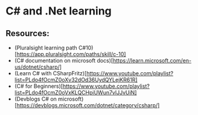 # C# and .Net learning

## Resources:

- (Pluralsight learning path C#10)[https://app.pluralsight.com/paths/skill/c-10]
- (C# documentation on microsoft docs)[https://learn.microsoft.com/en-us/dotnet/csharp/]
- (Learn C# with CSharpFritz)[https://www.youtube.com/playlist?list=PLdo4fOcmZ0oXv32dOd36UydQYLejKR61R]
- (C# for Beginners)[https://www.youtube.com/playlist?list=PLdo4fOcmZ0oVxKLQCHpiUWun7vlJJvUiN]
- (Devblogs C# on microsoft)[https://devblogs.microsoft.com/dotnet/category/csharp/]


